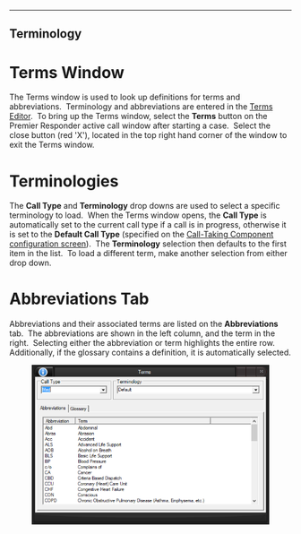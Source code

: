   -----------------
  **Terminology**
  -----------------

# Terms Window

The Terms window is used to look up definitions for terms and
abbreviations.  Terminology and abbreviations are entered in the [Terms
Editor](<Terms Editor.md>).  To bring up the Terms window, select the
**Terms** button on the Premier Responder active call window after
starting a case.  Select the close button (red \'X\'), located in the
top right hand corner of the window to exit the Terms window.

# Terminologies

The **Call Type** and **Terminology** drop downs are used to select a
specific terminology to load.  When the Terms window opens, the **Call
Type** is automatically set to the current call type if a call is in
progress, otherwise it is set to the **Default Call Type** (specified on
the [Call-Taking Component configuration
screen](<Call-Taking Component Settings.md>)).  The **Terminology**
selection then defaults to the first item in the list.  To load a
different term, make another selection from either drop down.

# Abbreviations Tab

Abbreviations and their associated terms are listed on the
**Abbreviations** tab.  The abbreviations are shown in the left column,
and the term in the right.  Selecting either the abbreviation or term
highlights the entire row.  Additionally, if the glossary contains a
definition, it is automatically selected.

<figure><img src=".gitbook/assets/Medical Terms_files/image001.png" alt=""><figcaption></figcaption></figure> 
